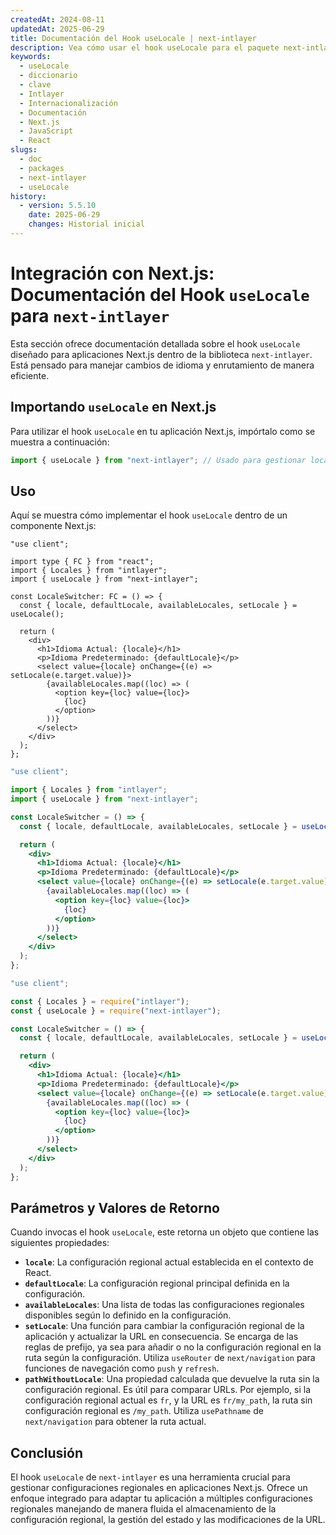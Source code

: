 ```yaml
---
createdAt: 2024-08-11
updatedAt: 2025-06-29
title: Documentación del Hook useLocale | next-intlayer
description: Vea cómo usar el hook useLocale para el paquete next-intlayer
keywords:
  - useLocale
  - diccionario
  - clave
  - Intlayer
  - Internacionalización
  - Documentación
  - Next.js
  - JavaScript
  - React
slugs:
  - doc
  - packages
  - next-intlayer
  - useLocale
history:
  - version: 5.5.10
    date: 2025-06-29
    changes: Historial inicial
---
```


# Integración con Next.js: Documentación del Hook `useLocale` para `next-intlayer`

Esta sección ofrece documentación detallada sobre el hook `useLocale` diseñado para aplicaciones Next.js dentro de la biblioteca `next-intlayer`. Está pensado para manejar cambios de idioma y enrutamiento de manera eficiente.

## Importando `useLocale` en Next.js

Para utilizar el hook `useLocale` en tu aplicación Next.js, impórtalo como se muestra a continuación:

```javascript
import { useLocale } from "next-intlayer"; // Usado para gestionar locales y enrutamiento en Next.js
```

## Uso

Aquí se muestra cómo implementar el hook `useLocale` dentro de un componente Next.js:

```tsx fileName="src/components/LocaleSwitcher.tsx" codeFormat="typescript"
"use client";

import type { FC } from "react";
import { Locales } from "intlayer";
import { useLocale } from "next-intlayer";

const LocaleSwitcher: FC = () => {
  const { locale, defaultLocale, availableLocales, setLocale } = useLocale();

  return (
    <div>
      <h1>Idioma Actual: {locale}</h1>
      <p>Idioma Predeterminado: {defaultLocale}</p>
      <select value={locale} onChange={(e) => setLocale(e.target.value)}>
        {availableLocales.map((loc) => (
          <option key={loc} value={loc}>
            {loc}
          </option>
        ))}
      </select>
    </div>
  );
};
```

```jsx fileName="src/components/LocaleSwitcher.mjx" codeFormat="esm"
"use client";

import { Locales } from "intlayer";
import { useLocale } from "next-intlayer";

const LocaleSwitcher = () => {
  const { locale, defaultLocale, availableLocales, setLocale } = useLocale();

  return (
    <div>
      <h1>Idioma Actual: {locale}</h1>
      <p>Idioma Predeterminado: {defaultLocale}</p>
      <select value={locale} onChange={(e) => setLocale(e.target.value)}>
        {availableLocales.map((loc) => (
          <option key={loc} value={loc}>
            {loc}
          </option>
        ))}
      </select>
    </div>
  );
};
```

```jsx fileName="src/components/LocaleSwitcher.csx" codeFormat="commonjs"
"use client";

const { Locales } = require("intlayer");
const { useLocale } = require("next-intlayer");

const LocaleSwitcher = () => {
  const { locale, defaultLocale, availableLocales, setLocale } = useLocale();

  return (
    <div>
      <h1>Idioma Actual: {locale}</h1>
      <p>Idioma Predeterminado: {defaultLocale}</p>
      <select value={locale} onChange={(e) => setLocale(e.target.value)}>
        {availableLocales.map((loc) => (
          <option key={loc} value={loc}>
            {loc}
          </option>
        ))}
      </select>
    </div>
  );
};
```

## Parámetros y Valores de Retorno

Cuando invocas el hook `useLocale`, este retorna un objeto que contiene las siguientes propiedades:

- **`locale`**: La configuración regional actual establecida en el contexto de React.
- **`defaultLocale`**: La configuración regional principal definida en la configuración.
- **`availableLocales`**: Una lista de todas las configuraciones regionales disponibles según lo definido en la configuración.
- **`setLocale`**: Una función para cambiar la configuración regional de la aplicación y actualizar la URL en consecuencia. Se encarga de las reglas de prefijo, ya sea para añadir o no la configuración regional en la ruta según la configuración. Utiliza `useRouter` de `next/navigation` para funciones de navegación como `push` y `refresh`.
- **`pathWithoutLocale`**: Una propiedad calculada que devuelve la ruta sin la configuración regional. Es útil para comparar URLs. Por ejemplo, si la configuración regional actual es `fr`, y la URL es `fr/my_path`, la ruta sin configuración regional es `/my_path`. Utiliza `usePathname` de `next/navigation` para obtener la ruta actual.

## Conclusión

El hook `useLocale` de `next-intlayer` es una herramienta crucial para gestionar configuraciones regionales en aplicaciones Next.js. Ofrece un enfoque integrado para adaptar tu aplicación a múltiples configuraciones regionales manejando de manera fluida el almacenamiento de la configuración regional, la gestión del estado y las modificaciones de la URL.
